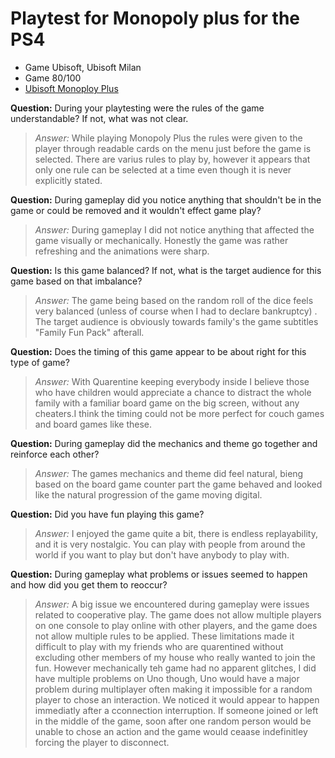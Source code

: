 # Playtest for Monopoly plus for the PS4

* Game Ubisoft, Ubisoft Milan
* Game 80/100
* [Ubisoft Monoploy Plus](https://www.ubisoft.com/en-us/game/monopoly-plus/)

**Question:** During your playtesting were the rules of the game understandable? If not, what was not clear.
> _Answer:_ While playing Monopoly Plus the rules were given to the player through readable cards on the menu just before the game is 
selected. There are varius rules to play by, however it appears that only one rule can be selected at a time even though it is never 
explicitly stated. 

**Question:** During gameplay did you notice anything that shouldn't be in the game or could be removed and it wouldn't effect game play?
> _Answer:_ During gameplay I did not notice anything that affected the game visually or mechanically. Honestly the game was rather
refreshing and the animations were sharp.

**Question:** Is this game balanced? If not, what is the target audience for this game based on that imbalance?
> _Answer:_ The game being based on the random roll of the dice feels very balanced (unless of course when I had to declare bankruptcy)
. The target audience is obviously towards family's the game subtitles "Family Fun Pack" afterall.

**Question:** Does the timing of this game appear to be about right for this type of game?
> _Answer:_ With Quarentine keeping everybody inside I believe those who have children would appreciate a chance to distract the whole family
with a familiar board game on the big screen, without any cheaters.I think the timing could not be more perfect for couch games and board games
like these.

**Question:** During gameplay did the mechanics and theme go together and reinforce each other?
> _Answer:_ The games mechanics and theme did feel natural, bieng based on the board game counter part the game behaved and 
looked like the natural progression of the game moving digital.

**Question:** Did you have fun playing this game?
> _Answer:_ I enjoyed the game quite a bit, there is endless replayability, and it is very nostalgic. You can play with people from around
the world if you want to play but don't have anybody to play with.

**Question:** During gameplay what problems or issues seemed to happen and how did you get them to reoccur?
> _Answer:_ A big issue we encountered during gameplay were issues related to cooperative play. The game does not allow multiple players on
one console to play online with other players, and the game does not allow multiple rules to be applied. These limitations 
made it difficult to play with my friends who are quarentined without excluding other members of my house who really wanted to join the fun.
However mechanically teh game had no apparent glitches, I did have multiple problems on Uno though, Uno would have a major problem during multiplayer
often making it impossible for a random player to chose an interaction. We noticed it would appear to happen immediatly after a cconnection interruption.
If someone joined or left in the middle of the game, soon after one random person would be unable to chose an action and the game would ceaase 
indefinitley forcing the player to disconnect.
